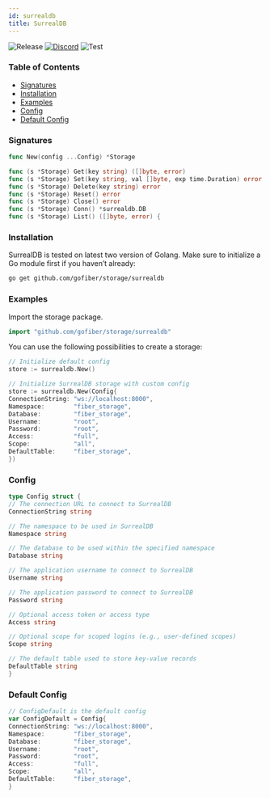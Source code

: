 ```yaml
---
id: surrealdb
title: SurrealDB
---
```


![Release](https://img.shields.io/github/v/tag/gofiber/storage?filter=surrealdb*)
[![Discord](https://img.shields.io/discord/704680098577514527?style=flat&label=%F0%9F%92%AC%20discord&color=00ACD7)](https://gofiber.io/discord)
![Test](https://img.shields.io/github/actions/workflow/status/gofiber/storage/test-surrealdb.yml?label=Tests)

### Table of Contents

- [Signatures](#signatures)
- [Installation](#installation)
- [Examples](#examples)
- [Config](#config)
- [Default Config](#default-config)

### Signatures

```go
func New(config ...Config) *Storage

func (s *Storage) Get(key string) ([]byte, error)
func (s *Storage) Set(key string, val []byte, exp time.Duration) error
func (s *Storage) Delete(key string) error
func (s *Storage) Reset() error
func (s *Storage) Close() error
func (s *Storage) Conn() *surrealdb.DB
func (s *Storage) List() ([]byte, error) {
```

### Installation

SurrealDB is tested on latest two version of Golang.
Make sure to initialize a Go module first if you haven’t already:

```bash
go get github.com/gofiber/storage/surrealdb
```

### Examples

Import the storage package.

```go
import "github.com/gofiber/storage/surrealdb"
```

You can use the following possibilities to create a storage:

```go
// Initialize default config
store := surrealdb.New()

// Initialize SurrealDB storage with custom config
store := surrealdb.New(Config{
ConnectionString: "ws://localhost:8000",
Namespace:        "fiber_storage",
Database:         "fiber_storage",
Username:         "root",
Password:         "root",
Access:           "full",
Scope:            "all",
DefaultTable:     "fiber_storage",
})
```

### Config

```go
type Config struct {
// The connection URL to connect to SurrealDB
ConnectionString string

// The namespace to be used in SurrealDB
Namespace string

// The database to be used within the specified namespace
Database string

// The application username to connect to SurrealDB
Username string

// The application password to connect to SurrealDB
Password string

// Optional access token or access type
Access string

// Optional scope for scoped logins (e.g., user-defined scopes)
Scope string

// The default table used to store key-value records
DefaultTable string
}
```

### Default Config

```go
// ConfigDefault is the default config
var ConfigDefault = Config{
ConnectionString: "ws://localhost:8000",
Namespace:        "fiber_storage",
Database:         "fiber_storage",
Username:         "root",
Password:         "root",
Access:           "full",
Scope:            "all",
DefaultTable:     "fiber_storage",
}
```
